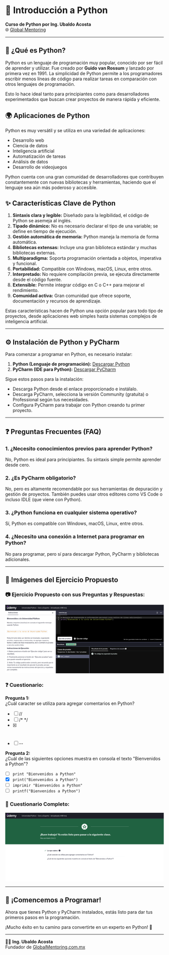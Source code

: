 # 📘 Introducción a Python

**Curso de Python por Ing. Ubaldo Acosta**  
🌐 [Global Mentoring](http://www.globalmentoring.com.mx)

---

## 🚀 ¿Qué es Python?

Python es un lenguaje de programación muy popular, conocido por ser fácil de aprender y utilizar. Fue creado por **Guido van Rossum** y lanzado por primera vez en 1991. La simplicidad de Python permite a los programadores escribir menos líneas de código para realizar tareas en comparación con otros lenguajes de programación.

Esto lo hace ideal tanto para principiantes como para desarrolladores experimentados que buscan crear proyectos de manera rápida y eficiente.

## 🌍 Aplicaciones de Python

Python es muy versátil y se utiliza en una variedad de aplicaciones:

- Desarrollo web
- Ciencia de datos
- Inteligencia artificial
- Automatización de tareas
- Análisis de datos
- Desarrollo de videojuegos

Python cuenta con una gran comunidad de desarrolladores que contribuyen constantemente con nuevas bibliotecas y herramientas, haciendo que el lenguaje sea aún más poderoso y accesible.

## ✨ Características Clave de Python

1. **Sintaxis clara y legible:** Diseñado para la legibilidad, el código de Python se asemeja al inglés.
2. **Tipado dinámico:** No es necesario declarar el tipo de una variable; se define en tiempo de ejecución.
3. **Gestión automática de memoria:** Python maneja la memoria de forma automática.
4. **Bibliotecas extensas:** Incluye una gran biblioteca estándar y muchas bibliotecas externas.
5. **Multiparadigma:** Soporta programación orientada a objetos, imperativa y funcional.
6. **Portabilidad:** Compatible con Windows, macOS, Linux, entre otros.
7. **Interpretado:** No requiere compilación previa, se ejecuta directamente desde el código fuente.
8. **Extensible:** Permite integrar código en C o C++ para mejorar el rendimiento.
9. **Comunidad activa:** Gran comunidad que ofrece soporte, documentación y recursos de aprendizaje.

Estas características hacen de Python una opción popular para todo tipo de proyectos, desde aplicaciones web simples hasta sistemas complejos de inteligencia artificial.

---

## ⚙️ Instalación de Python y PyCharm

Para comenzar a programar en Python, es necesario instalar:

1. **Python (Lenguaje de programación):** [Descargar Python](https://www.python.org/downloads/)
2. **PyCharm (IDE para Python):** [Descargar PyCharm](https://www.jetbrains.com/pycharm/download/)

Sigue estos pasos para la instalación:

- Descarga Python desde el enlace proporcionado e instálalo.
- Descarga PyCharm, selecciona la versión Community (gratuita) o Professional según tus necesidades.
- Configura PyCharm para trabajar con Python creando tu primer proyecto.

---

## ❓ Preguntas Frecuentes (FAQ)

### 1. **¿Necesito conocimientos previos para aprender Python?**

No, Python es ideal para principiantes. Su sintaxis simple permite aprender desde cero.

### 2. **¿Es PyCharm obligatorio?**

No, pero es altamente recomendable por sus herramientas de depuración y gestión de proyectos. También puedes usar otros editores como VS Code o incluso IDLE (que viene con Python).

### 3. **¿Python funciona en cualquier sistema operativo?**

Sí, Python es compatible con Windows, macOS, Linux, entre otros.

### 4. **¿Necesito una conexión a Internet para programar en Python?**

No para programar, pero sí para descargar Python, PyCharm y bibliotecas adicionales.

---

## 📝 Imágenes del Ejercicio Propuesto

### 📷 **Ejercicio Propuesto con sus Preguntas y Respuestas:**

![Ejercicio Propuesto](Captura%20desde%202025-02-04%2000-17-19.png)

### ❓ **Cuestionario:**

**Pregunta 1:**  
¿Cuál caracter se utiliza para agregar comentarios en Python?

- [ ] //
- [ ] /\* \*/
- [x] #
- [ ] --

**Pregunta 2:**  
¿Cuál de las siguientes opciones muestra en consola el texto "Bienvenidos a Python"?

- [ ] `print "Bienvenidos a Python"`
- [x] `print("Bienvenidos a Python")`
- [ ] `imprimir "Bienvenidos a Python"`
- [ ] `printf("Bienvenidos a Python")`

### 📸 **Cuestionario Completo:**

![Cuestionario Completo](Captura%20desde%202025-02-04%2000-22-11.png)

---

## 🎯 ¡Comencemos a Programar!

Ahora que tienes Python y PyCharm instalados, estás listo para dar tus primeros pasos en la programación.

¡Mucho éxito en tu camino para convertirte en un experto en Python! 🚀

---

👨‍💻 **Ing. Ubaldo Acosta**  
Fundador de [GlobalMentoring.com.mx](http://www.globalmentoring.com.mx)
